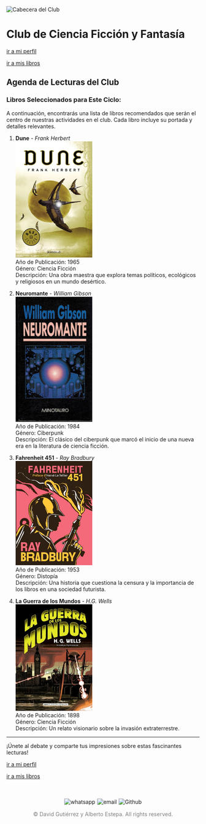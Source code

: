 ![Cabecera del Club](../../imagenes/1.Club_Ficcion/retro_sci_fi_pulp_adventure__10_by_zombardo_dhmunvr-fullview.png)

# Club de Ciencia Ficción y Fantasía
[ir a mi perfil](../../mi_perfil.md)

[ir a mis libros](../../03_Libros/mis_libros.md)
## Agenda de Lecturas del Club

### Libros Seleccionados para Este Ciclo:

A continuación, encontrarás una lista de libros recomendados que serán el centro de nuestras actividades en el club. Cada libro incluye su portada y detalles relevantes.

1. **Dune** - *Frank Herbert*  
   <img src="../../imagenes/Portadas_Libros/Dune.jpg" alt="Portada de Dune" width="200px">  
   Año de Publicación: 1965  
   Género: Ciencia Ficción  
   Descripción: Una obra maestra que explora temas políticos, ecológicos y religiosos en un mundo desértico.

2. **Neuromante** - *William Gibson*  
   <img src="../../imagenes/Portadas_Libros/Neuromante.jpg" alt="Portada de Neuromante" width="200px">  
   Año de Publicación: 1984  
   Género: Ciberpunk  
   Descripción: El clásico del ciberpunk que marcó el inicio de una nueva era en la literatura de ciencia ficción.

3. **Fahrenheit 451** - *Ray Bradbury*  
   <img src="../../imagenes/Portadas_Libros/Fahrenheit.jpg" alt="Portada de Fahrenheit 451" width="200px">  
   Año de Publicación: 1953  
   Género: Distopía  
   Descripción: Una historia que cuestiona la censura y la importancia de los libros en una sociedad futurista.

4. **La Guerra de los Mundos** - *H.G. Wells*  
   <img src="../../imagenes/Portadas_Libros/LaGuerraDeLosMundos.jpg" alt="Portada de La Guerra de los Mundos" width="200px">  
   Año de Publicación: 1898  
   Género: Ciencia Ficción  
   Descripción: Un relato visionario sobre la invasión extraterrestre.

---

¡Únete al debate y comparte tus impresiones sobre estas fascinantes lecturas!

[ir a mi perfil](../../mi_perfil.md)

[ir a mis libros](../../03_Libros/mis_libros.md)

<div style="display: flex; justify-content: space-between; align-items: center; margin-left: 30%;margin-right: 30%;margin-top: 50px">
  <img src="../../imagenes/whatsapplogo.png" alt="whatsapp">
  <img src="../../imagenes/emaillogopng.png" alt="email" >
  <img src="../../imagenes/githublogopng.png" alt="Github">
</div>

<p style="text-align: center;color:grey; margin-top: 3%"> 
&copy David Gutiérrez y Alberto Estepa. All rights reserved.
</p>
